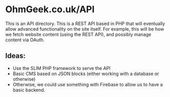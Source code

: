 # OhmGeek.co.uk/API
This is an API directory. This is a REST API based in PHP that will eventually
allow advanced functionality on the site itself. For example, this will be how
we fetch website content (using the REST API), and possibly manage content via
OAuth.

## Ideas:
- Use the SLIM PHP framework to serve the API
- Basic CMS based on JSON blocks (either working with a database or otherwise)
- Otherwise, we could use something with Firebase to allow us to have a basic
  backend.
